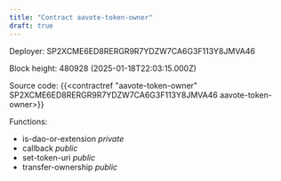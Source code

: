 ```yaml
---
title: "Contract aavote-token-owner"
draft: true
---
```

Deployer: SP2XCME6ED8RERGR9R7YDZW7CA6G3F113Y8JMVA46


 



Block height: 480928 (2025-01-18T22:03:15.000Z)

Source code: {{<contractref "aavote-token-owner" SP2XCME6ED8RERGR9R7YDZW7CA6G3F113Y8JMVA46 aavote-token-owner>}}

Functions:

* is-dao-or-extension _private_
* callback _public_
* set-token-uri _public_
* transfer-ownership _public_
